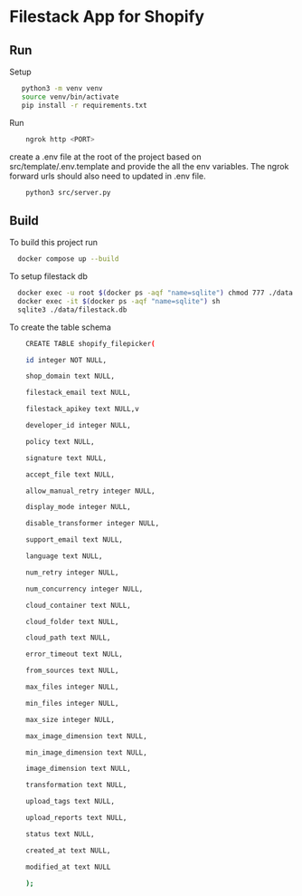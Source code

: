 # Filestack App for Shopify
## Run 
Setup 
```bash
   python3 -m venv venv
   source venv/bin/activate
   pip install -r requirements.txt
```
Run
```bash
    ngrok http <PORT>
```
create a .env file at the root of the project based on src/template/.env.template and provide the all the env variables.
The ngrok forward urls should also need to updated in .env file. 

```bash
    python3 src/server.py
```


## Build
To build this project run

```bash
  docker compose up --build
```

To setup filestack db
```bash
  docker exec -u root $(docker ps -aqf "name=sqlite") chmod 777 ./data
  docker exec -it $(docker ps -aqf "name=sqlite") sh
  sqlite3 ./data/filestack.db
```

To create the table schema
```bash
    CREATE TABLE shopify_filepicker(

    id integer NOT NULL, 

    shop_domain text NULL, 

    filestack_email text NULL, 

    filestack_apikey text NULL,v

    developer_id integer NULL,

    policy text NULL,

    signature text NULL,

    accept_file text NULL,

    allow_manual_retry integer NULL,

    display_mode integer NULL,

    disable_transformer integer NULL,

    support_email text NULL,

    language text NULL,

    num_retry integer NULL,

    num_concurrency integer NULL,

    cloud_container text NULL,

    cloud_folder text NULL,

    cloud_path text NULL,

    error_timeout text NULL,

    from_sources text NULL,

    max_files integer NULL,

    min_files integer NULL,

    max_size integer NULL,

    max_image_dimension text NULL,

    min_image_dimension text NULL,

    image_dimension text NULL,

    transformation text NULL,

    upload_tags text NULL,

    upload_reports text NULL,

    status text NULL,

    created_at text NULL,

    modified_at text NULL

    );

```